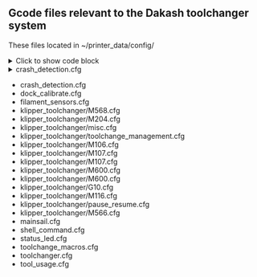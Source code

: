 
<h2>Gcode files relevant to the Dakash toolchanger system</h2>

These files located in ~/printer_data/config/

<details> <summary>Click to show code block</summary>
````python
def hello_world():
    print("Hello, World!")
````
</details> 




<details> <summary>crash_detection.cfg</summary> INTELLIGENT ERROR DETECTION
<details> <summary>VARIABLES_LIST</summary> 
  ```gcode [gcode_macro VARIABLES_LIST] variable_tools:[0,1] variable_active_tool:-1 variable_tc_state:0 #-1:Error, 0: Operational variable_tc_error_code:0 # 0: No Error, 1: No Tool Attached to Carriage, 2: Tool Dock Failure, 3: Multiple Tools Attached variable_global_z_offset:0 variable_error_tools:[] variable_t0_used_in_print:0 variable_t1_used_in_print:0 variable_print_status:0 variable_current_layer:0 variable_current_bed_temp:0 variable_pause_type:0 # 0: No Error, 1:ToolChanger Error 2: Filament Error ``` 
</details> </details>

- crash_detection.cfg
- dock_calibrate.cfg
- filament_sensors.cfg
- klipper_toolchanger/M568.cfg
- klipper_toolchanger/M204.cfg
- klipper_toolchanger/misc.cfg
- klipper_toolchanger/toolchange_management.cfg
- klipper_toolchanger/M106.cfg
- klipper_toolchanger/M107.cfg
- klipper_toolchanger/M107.cfg
- klipper_toolchanger/M600.cfg
- klipper_toolchanger/M600.cfg
- klipper_toolchanger/G10.cfg
- klipper_toolchanger/M116.cfg
- klipper_toolchanger/pause_resume.cfg
- klipper_toolchanger/M566.cfg
- mainsail.cfg
- shell_command.cfg
- status_led.cfg
- toolchange_macros.cfg
- toolchanger.cfg
- tool_usage.cfg
